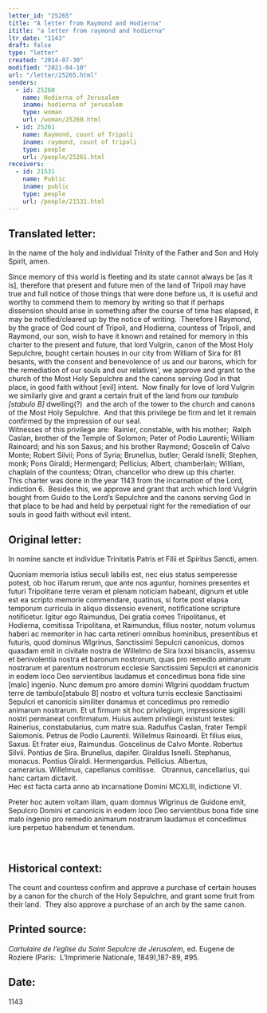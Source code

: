 ```yaml
---
letter_id: "25265"
title: "A letter from Raymond and Hodierna"
ititle: "a letter from raymond and hodierna"
ltr_date: "1143"
draft: false
type: "letter"
created: "2014-07-30"
modified: "2021-04-10"
url: "/letter/25265.html"
senders:
  - id: 25260
    name: Hodierna of Jerusalem
    iname: hodierna of jerusalem
    type: woman
    url: /woman/25260.html
  - id: 25261
    name: Raymond, count of Tripoli
    iname: raymond, count of tripoli
    type: people
    url: /people/25261.html
receivers:
  - id: 21531
    name: Public
    iname: public
    type: people
    url: /people/21531.html
---
```

<h2> Translated letter:</h2><p class="Bodytext21">In the name of the holy and individual Trinity of the Father and Son and Holy Spirit, amen.</p><p class="Bodytext21">Since memory of this world is fleeting and its state cannot always be [as it is], therefore that present and future men of the land of Tripoli may have true and full notice of those things that were done before us, it is useful and worthy to commend them to memory by writing so that if perhaps dissension should arise in something after the course of time has elapsed, it may be notified/cleared up by the notice of writing.&nbsp; Therefore I Raymond, by the grace of God count of Tripoli, and Hodierna, countess of Tripoli, and Raymond, our son, wish to have it known and retained for memory in this charter to the present and future, that lord Vulgrin, canon of the Most Holy Sepulchre, bought certain houses in our city from William of Sira for 81 besants, with the consent and benevolence of us and our barons, which for the remediation of our souls and our relatives’, we approve and grant to the church of the Most Holy Sepulchre and the canons serving God in that place, in good faith without [evil] intent.&nbsp; Now finally for love of lord Vulgrin we similarly give and grant a certain fruit of the land from our <em>tambulo [stabulo B]&nbsp;</em>dwelling(?)&nbsp; and the arch of the tower to the church and canons of the Most Holy Sepulchre.&nbsp; And that this privilege be firm and let it remain confirmed by the impression of our seal.&nbsp; <br>Witnesses of this privilege are:&nbsp; Rainier, constable, with his mother;&nbsp; Ralph Caslan, brother of the Temple of Solomon; Peter of Podio Laurentii; William Rainoard; and his son Saxus; and his brother Raymond; Goscelin of Calvo Monte; Robert Silvii; Pons of Syria; Brunellus, butler; Gerald Isnelli; Stephen, monk; Pons Giraldi; Hermengard; Pellicius; Albert, chamberlain; William, chaplain of the countess; Otran, chancellor who drew up this charter.<br>This charter was done in the year 1143 from the incarnation of the Lord, indiction 6.&nbsp; Besides this, we approve and grant that arch which lord Vulgrin bought from Guido to the Lord’s Sepulchre and the canons serving God in that place to be had and held by perpetual right for the remediation of our souls in good faith without evil intent.</p><h2 class="mt-4"> Original letter:</h2><p>In nomine sancte et individue Trinitatis Patris et Filii et Spiritus Sancti, amen.</p><p>Quoniam memoria istius seculi labilis est, nec eius status semperesse potest, ob hoc illarum rerum, que ante nos aguntur, homines presentes et futuri Tripolitane terre veram et plenam noticiam habeant, dignum et utile est ea scripto memorie commendare, quatinus, si forte post elapsa temporum curricula in aliquo dissensio evenerit, notificatione scripture notificetur. Igitur ego Raimundus, Dei gratia comes Tripolitanus, et Hodierna, comitissa Tripolitana, et Rai­mundus, filius noster, notum volumus haberi ac memoriter in hac carta retineri omnibus hominibus, presentibus et futuris, quod dominus Wlgrinus, Sanctissimi Sepulcri canonicus, domos quasdam emit in civitate nostra de Willelmo de Sira lxxxi bisanciis, assensu et benivolentia nostra et baronum nostrorum, quas pro remedio animarum nostrarum et parentum nostrorum ecclesie Sanctissimi Sepulcri et canonicis in eodem loco Deo servientibus laudamus et concedimus bona fide sine [malo] ingenio. Nunc demum pro amore domini Wlgrini quoddam fructum terre de tambulo[stabulo B] nostro et voltura turris ecclesie Sanctis­simi Sepulcri et canonicis similiter donamus et concedimus pro reme­dio animarum nostrarum. Et ut firmum sit hoc privilegium, impressione sigilli nostri permaneat confirmatum. Huius autem privilegii existunt testes:<br>Rainerius, constabularius, cum matre sua.&nbsp;Radulfus Caslan, frater Templi Salomonis.&nbsp;Petrus de Podio Laurentii.&nbsp;Willelmus Rainoardi.&nbsp;Et filius eius, Saxus.&nbsp;Et frater eius, Raimundus.&nbsp;Goscelinus de Calvo Monte.&nbsp;Robertus Silvii.&nbsp;Pontius de Sira.&nbsp;Brunellus, dapifer.&nbsp;Giraldus Isnelli.&nbsp;Stephanus, monacus.&nbsp;Pontius Giraldi.&nbsp;Hermengardus.&nbsp;Pellicius.&nbsp;Albertus, camerarius.&nbsp;Willelmus, capellanus comitisse. &nbsp; Otrannus, cancellarius, qui hanc cartam dictavit.<br>Hec est facta carta anno ab incarnatione Domini MCXLIII, indictione VI.</p><p class="Picturecaption1">Preter hoc autem voltam illam, quam domnus Wlgrinus de Guidone emit, Sepulcro Domini et canonicis in eodem loco Deo servientibus bona fide sine malo ingenio pro remedio animarum nostrarum laudamus et concedimus iure perpetuo habendum et tenendum.</p><p class="Bodytext21">&nbsp;</p><h2 class="mt-4"> Historical context:</h2><p>The count and countess confirm and approve a purchase of certain houses by a canon for the church of the Holy Sepulchre, and grant some fruit from their land. &nbsp;They also approve a purchase of an arch by the same canon.</p><h2 class="mt-4"> Printed source:</h2><p><i>Cartulaire de l’eglise du Saint Sepulcre de Jerusalem</i>, ed. Eugene de Roziere (Paris:&nbsp; L’Imprimerie Nationale, 1849),187-89, #95.&nbsp;&nbsp;</p><h2 class="mt-4"> Date:</h2>1143